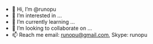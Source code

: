 - 👋 Hi, I’m @runopu
- 👀 I’m interested in ...
- 🌱 I’m currently learning ...
- 💞️ I’m looking to collaborate on ...
- 📫 Reach me email: runopu@gmail.com, Skype: runopu

<!---
runopu/runopu is a ✨ special ✨ repository because its `README.md` (this file) appears on your GitHub profile.
You can click the Preview link to take a look at your changes.
--->
